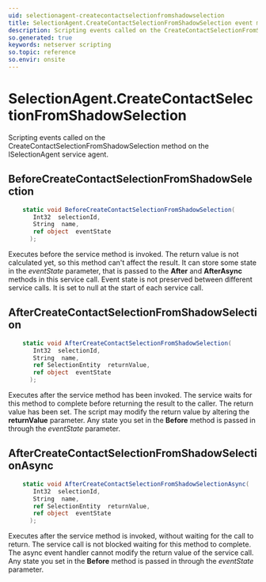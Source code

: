 ```yaml
---
uid: selectionagent-createcontactselectionfromshadowselection
title: SelectionAgent.CreateContactSelectionFromShadowSelection event method
description: Scripting events called on the CreateContactSelectionFromShadowSelection method on the SelectionAgent service agent.
so.generated: true
keywords: netserver scripting
so.topic: reference
so.envir: onsite
---
```

# SelectionAgent.CreateContactSelectionFromShadowSelection

Scripting events called on the <see cref='M:ISelectionAgent.CreateContactSelectionFromShadowSelection'>CreateContactSelectionFromShadowSelection</see> method on the <see cref='ISelectionAgent'>ISelectionAgent</see>  service agent.

## BeforeCreateContactSelectionFromShadowSelection
```cs
    static void BeforeCreateContactSelectionFromShadowSelection(
       Int32  selectionId,
       String  name,
       ref object  eventState
      );
```
Executes before the service method is invoked.
The return value is not calculated yet, so this method can't affect the result.
It can store some state in the *eventState* parameter, that is passed to the **After** and **AfterAsync** methods in this service call.
Event state is not preserved between different service calls. It is set to null at the start of each service call.
## AfterCreateContactSelectionFromShadowSelection
```cs
    static void AfterCreateContactSelectionFromShadowSelection(
       Int32  selectionId,
       String  name,
       ref SelectionEntity  returnValue,
       ref object  eventState
      );
```
Executes after the service method has been invoked. The service waits for this method to complete before returning the result to the caller.
The return value has been set. The script may modify the return value by altering the **returnValue** parameter.
Any state you set in the **Before** method is passed in through the *eventState* parameter.
## AfterCreateContactSelectionFromShadowSelectionAsync
```cs
    static void AfterCreateContactSelectionFromShadowSelectionAsync(
       Int32  selectionId,
       String  name,
       ref SelectionEntity  returnValue,
       ref object  eventState
      );
```
Executes after the service method is invoked, without waiting for the call to return.
The service call is not blocked waiting for this method to complete.
The async event handler cannot modify the return value of the service call.
Any state you set in the **Before** method is passed in through the *eventState* parameter.

